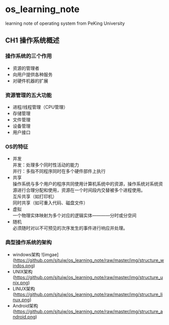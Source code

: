 # os_learning_note
learning note of operating system from PeKing University
## CH1 操作系统概述
### 操作系统的三个作用
* 资源的管理者<br>
* 向用户提供各种服务<br>
* 对硬件机器的扩展<br>
### 资源管理的五大功能
* 进程/线程管理（CPU管理）<br>
* 存储管理<br>
* 文件管理<br>
* 设备管理<br>
* 用户接口<br>
### OS的特征
* 并发<br>
并发：处理多个同时性活动的能力<br>
并行：多指不同程序同时在多个硬件部件上执行
* 共享<br>
操作系统与多个用户的程序共同使用计算机系统中的资源，操作系统对系统资源进行合理分配和使用，资源在一个时间段内交替被多个进程使用。<br>
互斥共享（如打印机）<br>
同时共享（如可重入代码、磁盘文件）<br>
* 虚拟<br>
一个物理实体映射为多个对应的逻辑实体————分时或分空间<br>
* 随机<br>
必须随时对以不可预见的次序发生的事件进行响应并处理。<br>
### 典型操作系统的架构
* windows架构
![imgae]
(https://github.com/sjtujw/os_learning_note/raw/master/img/structure_windos.png)
* UNIX架构
(https://github.com/sjtujw/os_learning_note/raw/master/img/structure_unix.png)
* LINUX架构
(https://github.com/sjtujw/os_learning_note/raw/master/img/structure_linux.png)
* Android架构
(https://github.com/sjtujw/os_learning_note/raw/master/img/structure_android.png)
